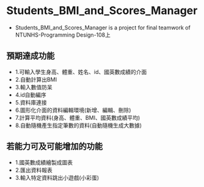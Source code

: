 # Students_BMI_and_Scores_Manager
+ Students_BMI_and_Scores_Manager is a project for final teamwork of NTUNHS-Programming Design-108上
 
## 預期達成功能
+ 1.可輸入學生身高、體重、姓名、id、國英數成績的介面
+ 2.自動計算出BMI
+ 3.輸入數值防呆
+ 4.id自動編序
+ 5.資料庫連接
+ 6.圖形化介面的資料編輯環境(新增、編輯、刪除)
+ 7.計算平均資料(身高、體重、BMI、國英數成績平均)
+ 8.自動隨機產生指定筆數的資料(自動隨機生成大數據)

## 若能力可及可能增加的功能
+ 1.國英數成績繪製成圖表
+ 2.匯出資料報表
+ 3.輸入特定資料跳出小遊戲(小彩蛋)
